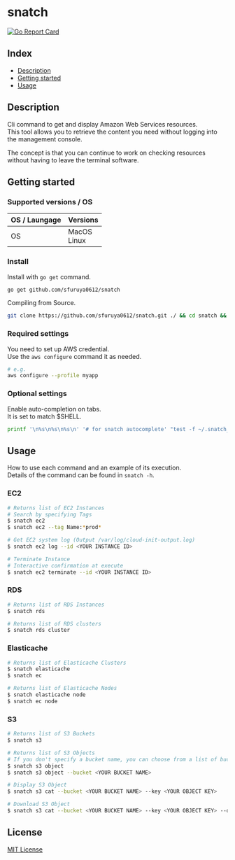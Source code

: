 # snatch

[![Go Report Card](https://goreportcard.com/badge/github.com/sfuruya0612/snatch)](https://goreportcard.com/report/github.com/sfuruya0612/snatch)

## Index

- [Description](#description)
- [Getting started](#getting-started)
- [Usage](#usage)

## Description

Cli command to get and display Amazon Web Services resources.  
This tool allows you to retrieve the content you need without logging into the management console.

The concept is that you can continue to work on checking resources without having to leave the terminal software.

## Getting started

### Supported versions / OS

| OS / Laungage | Versions          |
| :------------ | :---------------- |
| OS            | MacOS </br> Linux |

### Install

Install with `go get` command.

```sh
go get github.com/sfuruya0612/snatch
```

Compiling from Source.

```sh
git clone https://github.com/sfuruya0612/snatch.git ./ && cd snatch && make install
```

### Required settings

You need to set up AWS credential.  
Use the `aws configure` command it as needed.

```sh
# e.g.
aws configure --profile myapp
```

### Optional settings

Enable auto-completion on tabs.  
It is set to match $SHELL.

```sh
printf '\n%s\n%s\n%s\n' '# for snatch autocomplete' "test -f ~/.snatch_$(basename $SHELL)_autocomplete || curl -LRsS https://raw.githubusercontent.com/urfave/cli/master/autocomplete/$(basename $SHELL)_autocomplete -o ~/.snatch_$(basename $SHELL)_autocomplete" "PROG=snatch source ~/.snatch_$(basename $SHELL)_autocomplete" >> "${HOME}/.$(basename $SHELL)rc"
```

## Usage

How to use each command and an example of its execution.  
Details of the command can be found in `snatch -h`.

### EC2

```sh
# Returns list of EC2 Instances
# Search by specifying Tags
$ snatch ec2
$ snatch ec2 --tag Name:*prod*

# Get EC2 system log (Output /var/log/cloud-init-output.log)
$ snatch ec2 log --id <YOUR INSTANCE ID>

# Terminate Instance
# Interactive confirmation at execute
$ snatch ec2 terminate --id <YOUR INSTANCE ID>
```

### RDS

```sh
# Returns list of RDS Instances
$ snatch rds

# Returns list of RDS clusters
$ snatch rds cluster

```

### Elasticache

```sh
# Returns list of Elasticache Clusters
$ snatch elasticache
$ snatch ec

# Returns list of Elasticache Nodes
$ snatch elasticache node
$ snatch ec node
```

### S3

```sh
# Returns list of S3 Buckets
$ snatch s3

# Returns list of S3 Objects
# If you don't specify a bucket name, you can choose from a list of buckets
$ snatch s3 object
$ snatch s3 object --bucket <YOUR BUCKET NAME>

# Display S3 Object
$ snatch s3 cat --bucket <YOUR BUCKET NAME> --key <YOUR OBJECT KEY>

# Download S3 Object
$ snatch s3 cat --bucket <YOUR BUCKET NAME> --key <YOUR OBJECT KEY> --download
```

## License

[MIT License](./LICENSE)
